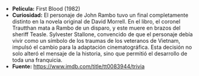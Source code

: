 -   **Película:** First Blood (1982)
-   **Curiosidad:** El personaje de John Rambo tuvo un final
 completamente distinto en la novela original de David Morrell.
  En el libro, el coronel Trautthan mata a Rambo de un disparo,
   y este muere en brazos del sheriff Teasle. Sylvester Stallone,
    convencido de que el personaje debía vivir como un símbolo de 
    los traumas de los veteranos de Vietnam, impulsó el cambio
     para la adaptación cinematográfica. Esta decisión no solo
      alteró el mensaje de la historia, sino que permitió el
       desarrollo de toda una franquicia.
-   **Fuente:** https://www.imdb.com/title/tt0083944/trivia